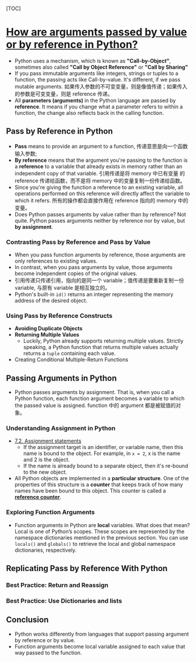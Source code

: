 [TOC]

# [How are arguments passed by value or by reference in Python?](https://www.tutorialspoint.com/how-are-arguments-passed-by-value-or-by-reference-in-python)
* Python uses a mechanism, which is known as **"Call-by-Object"**, sometimes also called **"Call by Object Reference"** or **"Call by Sharing"**
* If you pass immutable arguments like integers, strings or tuples to a function, the passing acts like Call-by-value. It's different, if we pass mutable arguments.
如果传入参数的不可变变量，则是像值传递；如果传入的参数是可变变量，则是 reference 传递。
* All **parameters (arguments)** in the Python language are passed by **reference**. It means if you 
change what a parameter refers to within a function, the change also reflects back in the calling function.

## Pass by Reference in Python
* **Pass** means to provide an argument to a function, 传递意思是向一个函数输入参数;
* **By reference** means that the argument you're passing to the function is a **reference** to a variable
that already exists in memory rather than an independent copy of that variable. 引用传递是将 memory 中已有变量
的 reference 传递给函数，而不是将 memory 中的变量复制一份传递给函数。
* Since you're giving the function a reference to an existing variable, all operations performed on this 
reference will directly affect the variable to which it refers. 所有的操作都会直接作用在 reference 指向的 memory 中的变量。
* Does Python passes arguments by value rather than by reference? 
Not quite. Python passes arguments neither by reference nor by value, but **by assignment**.

### Contrasting Pass by Reference and Pass by Value
* When you pass function arguments by reference, those arguments are only references to existing values. 
* In contrast, when you pass arguments by value, those arguments become independent copies of the original values.
* 引用传递只传递引用，指向的是同一个 variable；值传递是要重新复制一份 variable, 与原有 variable 是相互独立的。
* Python's built-in `id()` returns an integer representing the memory address of the desired object.

### Using Pass by Reference Constructs
* **Avoiding Duplicate Objects**
* **Returning Multiple Values**
    * Luckily, Python already supports returning multiple values. Strictly speaking, a Python function
    that returns multiple values actually returns a `tuple` containing each value.
* Creating Conditional Multiple-Return Functions

## Passing Arguments in Python
* Python passes arguments by assignment. That is, when you call a Python function, each function
argument becomes a variable to which the passed value is assigned. function 中的 argument 都是被赋值的对象。

### Understanding Assignment in Python
* [7.2. Assignment statements](https://docs.python.org/3/reference/simple_stmts.html#assignment-statements)
    * If the assignment target is an identifier, or variable name, then this name is bound to the object.
    For example, in `x = 2`, x is the name and 2 is the object.
    * If the name is already bound to a separate object, then it's re-bound to the new object. 
* All Python objects are implemented in a **particular structure**. One of the properties of this 
structure is a **counter** that keeps track of how many names have been bound to this object. 
This counter is called a **[reference counter](https://docs.python.org/3/extending/extending.html#reference-counts)**.

### Exploring Function Arguments
* Function arguments in Python are **local** variables. What does that mean? Local is one of Python’s scopes. 
These scopes are represented by the namespace dictionaries mentioned in the previous section. 
You can use `locals()` and `globals()` to retrieve the local and global namespace dictionaries, respectively.

## Replicating Pass by Reference With Python
### Best Practice: Return and Reassign

### Best Practice: Use Dictionaries and lists

## Conclusion
* Python works differently from languages that support passing argument by reference or by value.
* Function arguments become local variable assigned to each value that way passed to the function.